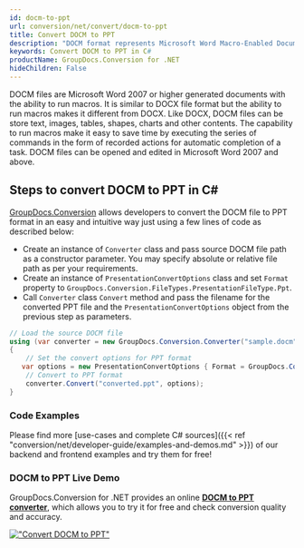 ```yaml
---
id: docm-to-ppt
url: conversion/net/convert/docm-to-ppt
title: Convert DOCM to PPT
description: "DOCM format represents Microsoft Word Macro-Enabled Document with .docm extension. Learn how to convert DOCM to PPT file programmatically in C# language using GroupDocs.Conversion for .NET library."
keywords: Convert DOCM to PPT in C#
productName: GroupDocs.Conversion for .NET
hideChildren: False
---
```


DOCM files are Microsoft Word 2007 or higher generated documents with the ability to run macros. It is similar to DOCX file format but the ability to run macros makes it different from DOCX. Like DOCX, DOCM files can be store text, images, tables, shapes, charts and other contents. The capability to run macros make it easy to save time by executing the series of commands in the form of recorded actions for automatic completion of a task. DOCM files can be opened and edited in Microsoft Word 2007 and above.

## Steps to convert DOCM to PPT in C#

[GroupDocs.Conversion](https://products.groupdocs.com/conversion/net) allows developers to convert the DOCM file to PPT format in an easy and intuitive way just using a few lines of code as described below:

* Create an instance of `Converter` class and pass source DOCM file path as a constructor parameter. You may specify absolute or relative file path as per your requirements. 
* Create an instance of `PresentationConvertOptions` class and set `Format` property to `GroupDocs.Conversion.FileTypes.PresentationFileType.Ppt`.
* Call `Converter` class `Convert` method and pass the filename for the converted PPT file and the `PresentationConvertOptions` object from the previous step as parameters.

```csharp
// Load the source DOCM file
using (var converter = new GroupDocs.Conversion.Converter("sample.docm"))
{
    // Set the convert options for PPT format
   var options = new PresentationConvertOptions { Format = GroupDocs.Conversion.FileTypes.PresentationFileType.Ppt };
    // Convert to PPT format
    converter.Convert("converted.ppt", options);
}
```

### Code Examples

Please find more [use-cases and complete C# sources]({{< ref "conversion/net/developer-guide/examples-and-demos.md" >}}) of our backend and frontend examples and try them for free!

### DOCM to PPT Live Demo

GroupDocs.Conversion for .NET provides an online [**DOCM to PPT converter**](https://products.groupdocs.app/conversion/docm-to-ppt), which allows you to try it for free and check conversion quality and accuracy.

[!["Convert DOCM to PPT"](conversion/net/images/convert-to-ppt/convert-docm-to-ppt.png)](https://products.groupdocs.app/conversion/docm-to-ppt)